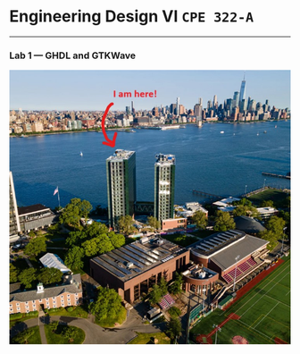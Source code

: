 # Engineering Design VI `CPE 322-A`
---
### Lab 1 — GHDL and GTKWave
![Command Panel Half Adder](SourceFolder/MeAsl.jpg)
